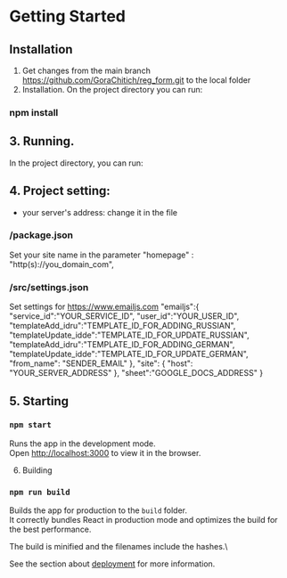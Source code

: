 # Getting Started

## Installation
1. Get changes from the main branch https://github.com/GoraChitich/reg_form.git to the local folder
2. Installation. On the project directory you can run:
### npm install
## 3. Running. 
In the project directory, you can run:

## 4. Project setting:
- your server's address: change it in the file 
### /package.json
Set your site name in the parameter "homepage" :  "http(s)://you_domain_com",

### /src/settings.json
Set settings for https://www.emailjs.com
      "emailjs":{
        "service_id":"YOUR_SERVICE_ID",
        "user_id":"YOUR_USER_ID",
        "templateAdd_idru":"TEMPLATE_ID_FOR_ADDING_RUSSIAN",
        "templateUpdate_idde":"TEMPLATE_ID_FOR_UPDATE_RUSSIAN",
        "templateAdd_idru":"TEMPLATE_ID_FOR_ADDING_GERMAN",
        "templateUpdate_idde":"TEMPLATE_ID_FOR_UPDATE_GERMAN",
        "from_name": "SENDER_EMAIL"
    },
    "site": {
         "host": "YOUR_SERVER_ADDRESS"
    },
    "sheet":"GOOGLE_DOCS_ADDRESS"
}

## 5. Starting
### `npm start`

Runs the app in the development mode.\
Open [http://localhost:3000](http://localhost:3000) to view it in the browser.

6. Building 
### `npm run build`

Builds the app for production to the `build` folder.\
It correctly bundles React in production mode and optimizes the build for the best performance.

The build is minified and the filenames include the hashes.\

See the section about [deployment](https://facebook.github.io/create-react-app/docs/deployment) for more information.
